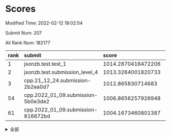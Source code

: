 # Scores

Modified Time: 2022-02-12 18:02:54

Submit Num: 207

All Rank Num: 182177

| rank |               submit               |       score        |       sigma        | pk_num |
| :--- | :--------------------------------- | :----------------- | :----------------- | :----- |
| 1    | jsonzb.test.test_1                 | 1014.2870416472206 | 0.8492397815181492 | 3521   |
| 2    | jsonzb.test.submission_level_4     | 1013.3264001820733 | 0.775784776177922  | 3520   |
| 3    | cpp.21_12_24.submission-2b2ea0d7   | 1012.865830714683  | 0.7905570693191676 | 3519   |
| 54   | cpp.2022_01_09.submission-5b0e3de2 | 1006.8656257926948 | 0.7264624042592119 | 3517   |
| 61   | cpp.2022_01_09.submission-816672bd | 1004.1673460801387 | 0.7121573266168545 | 3520   |


<details>
<summary>全部</summary>

| rank |                 submit                 |       score        |       sigma        | pk_num |
| :--- | :------------------------------------- | :----------------- | :----------------- | :----- |
| 1    | jsonzb.test.test_1                     | 1014.2870416472206 | 0.8492397815181492 | 3521   |
| 2    | jsonzb.test.submission_level_4         | 1013.3264001820733 | 0.775784776177922  | 3520   |
| 3    | cpp.21_12_24.submission-2b2ea0d7       | 1012.865830714683  | 0.7905570693191676 | 3519   |
| 4    | gobigger.level_3.submission_level_3_7  | 1011.5871940417486 | 0.7590137035194916 | 3524   |
| 5    | gobigger.level_3.submission_level_3_10 | 1011.2140035774619 | 0.7711461009694968 | 3525   |
| 6    | gobigger.level_3.submission_level_3_1  | 1011.0025379541498 | 0.7630045740212501 | 3520   |
| 7    | gobigger.level_3.submission_level_3_46 | 1010.9466600773052 | 0.7607502303892371 | 3522   |
| 8    | gobigger.level_3.submission_level_3_13 | 1010.9089567622548 | 0.783260112196506  | 3516   |
| 9    | gobigger.level_3.submission_level_3_21 | 1010.8048418951525 | 0.7427216867640124 | 3515   |
| 10   | gobigger.level_3.submission_level_3_38 | 1010.761843778506  | 0.7528364606615006 | 3522   |
| 11   | gobigger.level_3.submission_level_3_16 | 1010.6979883565789 | 0.7634308626602057 | 3518   |
| 12   | gobigger.level_3.submission_level_3_2  | 1010.6346223971385 | 0.7615986818592962 | 3514   |
| 13   | gobigger.level_3.submission_level_3_40 | 1010.5895736690765 | 0.7659976476017905 | 3520   |
| 14   | gobigger.level_3.submission_level_3_11 | 1010.5043487440317 | 0.7780478156643493 | 3522   |
| 15   | gobigger.level_3.submission_level_3_41 | 1010.4949782138874 | 0.7624002166508504 | 3519   |
| 16   | gobigger.level_3.submission_level_3_28 | 1010.3516596654407 | 0.7596459567808063 | 3523   |
| 17   | gobigger.level_3.submission_level_3_37 | 1010.2736980827088 | 0.7704839487864087 | 3526   |
| 18   | gobigger.level_3.submission_level_3_36 | 1010.1541731608155 | 0.7589423555413668 | 3523   |
| 19   | gobigger.level_3.submission_level_3_49 | 1010.139341556523  | 0.7638020868595409 | 3521   |
| 20   | gobigger.level_3.submission_level_3_23 | 1010.093979865521  | 0.7620537408928689 | 3515   |
| 21   | gobigger.level_3.submission_level_3_34 | 1010.0648438763844 | 0.7697929127432204 | 3518   |
| 22   | gobigger.level_3.submission_level_3_42 | 1009.9758299153877 | 0.7705890936314791 | 3524   |
| 23   | gobigger.level_3.submission_level_3_35 | 1009.9297958221674 | 0.7737731105809544 | 3521   |
| 24   | gobigger.level_3.submission_level_3_9  | 1009.891657668509  | 0.7796494083673561 | 3520   |
| 25   | gobigger.level_3.submission_level_3_31 | 1009.8764790834994 | 0.7345978530603307 | 3523   |
| 26   | gobigger.level_3.submission_level_3_26 | 1009.8477217869698 | 0.7519512724590265 | 3516   |
| 27   | gobigger.level_3.submission_level_3_5  | 1009.8442604487308 | 0.7749817580790652 | 3517   |
| 28   | gobigger.level_3.submission_level_3_14 | 1009.8392723074223 | 0.7462237292517352 | 3524   |
| 29   | gobigger.level_3.submission_level_3_39 | 1009.7302982689866 | 0.7707522051330842 | 3521   |
| 30   | gobigger.level_3.submission_level_3_45 | 1009.695999020731  | 0.7413971952858159 | 3522   |
| 31   | gobigger.level_3.submission_level_3_48 | 1009.6725146330921 | 0.7382227669275097 | 3519   |
| 32   | gobigger.level_3.submission_level_3_33 | 1009.6383699184471 | 0.7424602853010498 | 3517   |
| 33   | gobigger.level_3.submission_level_3_25 | 1009.6088203993588 | 0.7443276770301367 | 3524   |
| 34   | gobigger.level_3.submission_level_3_12 | 1009.6013605935966 | 0.7517358646568519 | 3520   |
| 35   | gobigger.level_3.submission_level_3_32 | 1009.5783846573532 | 0.7656161153151417 | 3522   |
| 36   | gobigger.level_3.submission_level_3_30 | 1009.573921503576  | 0.7520595174253287 | 3515   |
| 37   | gobigger.level_3.submission_level_3_3  | 1009.5320433721365 | 0.757561010220902  | 3521   |
| 38   | gobigger.level_3.submission_level_3_27 | 1009.5072506626807 | 0.7521908368393295 | 3522   |
| 39   | gobigger.level_3.submission_level_3_8  | 1009.4229137174453 | 0.7466449239153718 | 3520   |
| 40   | gobigger.level_3.submission_level_3_29 | 1009.4211669046877 | 0.7614458226131208 | 3516   |
| 41   | gobigger.level_3.submission_level_3_19 | 1009.3479615032649 | 0.7461262000459783 | 3522   |
| 42   | gobigger.level_3.submission_level_3_20 | 1009.3301233187586 | 0.7487649960683841 | 3526   |
| 43   | gobigger.level_3.submission_level_3_6  | 1009.3236021852854 | 0.7444234622743804 | 3522   |
| 44   | gobigger.level_3.submission_level_3_22 | 1009.3216201529285 | 0.7428081607385292 | 3519   |
| 45   | gobigger.level_3.submission_level_3_24 | 1009.2908832989417 | 0.7654887184868265 | 3521   |
| 46   | gobigger.level_3.submission_level_3_17 | 1009.264120682626  | 0.7482182784912637 | 3517   |
| 47   | gobigger.level_3.submission_level_3_44 | 1009.1898130456063 | 0.744782122321178  | 3518   |
| 48   | gobigger.level_3.submission_level_3_47 | 1009.1248997961058 | 0.7632518210195585 | 3518   |
| 49   | gobigger.level_3.submission_level_3_18 | 1009.016708552038  | 0.7425910982469096 | 3517   |
| 50   | gobigger.level_3.submission_level_3_4  | 1009.0082039213295 | 0.7456858409502922 | 3520   |
| 51   | gobigger.level_3.submission_level_3_15 | 1008.9949790969023 | 0.7414635318800057 | 3519   |
| 52   | gobigger.level_3.submission_level_3_43 | 1008.775341473039  | 0.7311685385895144 | 3519   |
| 53   | gobigger.level_3.submission_level_3_0  | 1008.5434580199598 | 0.7509322974943455 | 3523   |
| 54   | cpp.2022_01_09.submission-5b0e3de2     | 1006.8656257926948 | 0.7264624042592119 | 3517   |
| 55   | gobigger.level_1.submission_level_1_3  | 1005.1545745941544 | 0.7211938999328972 | 3522   |
| 56   | gobigger.level_1.submission_level_1_36 | 1004.9960717381797 | 0.7234752526008235 | 3525   |
| 57   | gobigger.level_1.submission_level_1_6  | 1004.8984960946141 | 0.7167269674781758 | 3520   |
| 58   | gobigger.level_1.submission_level_1_45 | 1004.8326566424817 | 0.7207606538777428 | 3512   |
| 59   | gobigger.level_1.submission_level_1_47 | 1004.4746238957897 | 0.7390230010322676 | 3518   |
| 60   | gobigger.level_1.submission_level_1_25 | 1004.3057529779375 | 0.710449769863016  | 3524   |
| 61   | cpp.2022_01_09.submission-816672bd     | 1004.1673460801387 | 0.7121573266168545 | 3520   |
| 62   | gobigger.level_1.submission_level_1_43 | 1004.1275878682435 | 0.7211763284899931 | 3516   |
| 63   | gobigger.level_1.submission_level_1_39 | 1004.0550683746225 | 0.7157244633867842 | 3519   |
| 64   | gobigger.level_1.submission_level_1_30 | 1003.9992010215215 | 0.7322962813340553 | 3524   |
| 65   | gobigger.level_1.submission_level_1_28 | 1003.9925418559409 | 0.7170091735785944 | 3521   |
| 66   | gobigger.level_1.submission_level_1_49 | 1003.9731843669438 | 0.7127211998974691 | 3518   |
| 67   | gobigger.level_1.submission_level_1_44 | 1003.9336724913337 | 0.715588513723709  | 3519   |
| 68   | gobigger.level_1.submission_level_1_27 | 1003.9120072624178 | 0.7096945645100551 | 3525   |
| 69   | gobigger.level_1.submission_level_1_37 | 1003.8539525601012 | 0.7123724913299271 | 3516   |
| 70   | gobigger.level_1.submission_level_1_5  | 1003.8098138133864 | 0.719236609174194  | 3525   |
| 71   | gobigger.level_1.submission_level_1_42 | 1003.7898728505145 | 0.7124140911943094 | 3518   |
| 72   | gobigger.level_1.submission_level_1_41 | 1003.5903790947283 | 0.715041069381506  | 3522   |
| 73   | gobigger.level_1.submission_level_1_32 | 1003.5551282106705 | 0.7262493482438253 | 3520   |
| 74   | gobigger.level_1.submission_level_1_9  | 1003.4625492671462 | 0.7167038417809716 | 3521   |
| 75   | gobigger.level_1.submission_level_1_24 | 1003.4314217221166 | 0.7201335683951312 | 3522   |
| 76   | gobigger.level_1.submission_level_1_21 | 1003.3990776878965 | 0.723832879213613  | 3521   |
| 77   | gobigger.level_1.submission_level_1_15 | 1003.3589073111234 | 0.7171976285126737 | 3526   |
| 78   | gobigger.level_1.submission_level_1_31 | 1003.3386063404088 | 0.7151381903166109 | 3518   |
| 79   | gobigger.level_1.submission_level_1_7  | 1003.3221503494616 | 0.7180780779556089 | 3522   |
| 80   | gobigger.level_1.submission_level_1_34 | 1003.3193908933616 | 0.7102802181223251 | 3525   |
| 81   | gobigger.level_1.submission_level_1_29 | 1003.3182747790282 | 0.7072259351215104 | 3514   |
| 82   | gobigger.level_1.submission_level_1_16 | 1003.2893888418615 | 0.7239776549974899 | 3523   |
| 83   | gobigger.level_1.submission_level_1_10 | 1003.278886846586  | 0.7223433570481214 | 3523   |
| 84   | gobigger.level_1.submission_level_1_23 | 1003.2743889868276 | 0.713323567397565  | 3515   |
| 85   | gobigger.level_1.submission_level_1_8  | 1003.1944118752033 | 0.7114200172427763 | 3526   |
| 86   | gobigger.level_1.submission_level_1_38 | 1003.1882787213456 | 0.7160064425634508 | 3520   |
| 87   | gobigger.level_1.submission_level_1_0  | 1003.1866179103147 | 0.7122318828284311 | 3522   |
| 88   | gobigger.level_1.submission_level_1_11 | 1003.1703035720877 | 0.7202992539084374 | 3520   |
| 89   | gobigger.level_1.submission_level_1_18 | 1003.1689829241808 | 0.7019949017988444 | 3521   |
| 90   | gobigger.level_1.submission_level_1_26 | 1003.0423365981366 | 0.7152168602471471 | 3517   |
| 91   | gobigger.level_1.submission_level_1_33 | 1003.0364766668396 | 0.7188813325306466 | 3520   |
| 92   | gobigger.level_1.submission_level_1_20 | 1003.0122910455955 | 0.7136611059597858 | 3519   |
| 93   | gobigger.level_1.submission_level_1_14 | 1002.9087527946057 | 0.723048344387868  | 3521   |
| 94   | gobigger.level_1.submission_level_1_22 | 1002.8974065716116 | 0.7192440980782646 | 3522   |
| 95   | gobigger.level_1.submission_level_1_40 | 1002.7717769567536 | 0.724296549221073  | 3520   |
| 96   | gobigger.level_1.submission_level_1_19 | 1002.7676543525495 | 0.710396391975584  | 3518   |
| 97   | gobigger.level_1.submission_level_1_12 | 1002.6712724855424 | 0.7135531526971224 | 3525   |
| 98   | gobigger.level_1.submission_level_1_48 | 1002.4799137395769 | 0.727162423154237  | 3519   |
| 99   | gobigger.level_1.submission_level_1_13 | 1002.341705274427  | 0.7107842727348139 | 3524   |
| 100  | gobigger.level_1.submission_level_1_35 | 1002.1707844208511 | 0.7112558382763394 | 3520   |
| 101  | gobigger.level_1.submission_level_1_1  | 1002.0963184387186 | 0.708020217837077  | 3522   |
| 102  | gobigger.level_1.submission_level_1_2  | 1002.0806634610399 | 0.7063061538617265 | 3521   |
| 103  | gobigger.level_1.submission_level_1_4  | 1002.0803599403255 | 0.7127095002040718 | 3519   |
| 104  | gobigger.level_1.submission_level_1_46 | 1001.861092528163  | 0.7011244954221559 | 3523   |
| 105  | gobigger.level_1.submission_level_1_17 | 1001.4843991711655 | 0.7036932066338325 | 3520   |
| 106  | gobigger.random.submission_random_0    | 997.6013206818351  | 0.7121405995197055 | 3520   |
| 107  | gobigger.random.submission_random_38   | 996.9505153969825  | 0.7065157312874327 | 3523   |
| 108  | gobigger.random.submission_random_44   | 996.9439953194925  | 0.7177923767593709 | 3513   |
| 109  | gobigger.random.submission_random_7    | 996.8700621964034  | 0.7137516967931858 | 3525   |
| 110  | gobigger.random.submission_random_13   | 996.856664319981   | 0.7018695364173941 | 3523   |
| 111  | gobigger.random.submission_random_30   | 996.7427869190767  | 0.7030757573071178 | 3517   |
| 112  | gobigger.random.submission_random_2    | 996.6737013173561  | 0.7104323368103711 | 3517   |
| 113  | gobigger.random.submission_random_6    | 996.540270525951   | 0.6984365488464122 | 3522   |
| 114  | gobigger.random.submission_random_21   | 996.5132570444781  | 0.7168361308339761 | 3522   |
| 115  | gobigger.random.submission_random_16   | 996.492050849131   | 0.7021812536584333 | 3518   |
| 116  | gobigger.random.submission_random_3    | 996.4236333255527  | 0.7059353523168964 | 3526   |
| 117  | gobigger.random.submission_random_45   | 996.4183168133954  | 0.7024730624535553 | 3524   |
| 118  | gobigger.random.submission_random_39   | 996.4162438476017  | 0.7065948605281748 | 3518   |
| 119  | gobigger.random.submission_random_40   | 996.3560210906809  | 0.7035660160472015 | 3519   |
| 120  | gobigger.random.submission_random_18   | 996.3197442909566  | 0.7133294998218873 | 3520   |
| 121  | gobigger.random.submission_random_43   | 996.3088593165753  | 0.7101996578346093 | 3516   |
| 122  | gobigger.random.submission_random_8    | 996.2988616793162  | 0.7421185416271552 | 3519   |
| 123  | gobigger.random.submission_random_46   | 996.2499652378544  | 0.7161267364003777 | 3522   |
| 124  | gobigger.random.submission_random_20   | 996.1793475548923  | 0.7066395426573452 | 3513   |
| 125  | gobigger.random.submission_random_15   | 996.1099644902455  | 0.712604201976458  | 3515   |
| 126  | gobigger.random.submission_random_34   | 996.1071931650454  | 0.7183109091308842 | 3516   |
| 127  | gobigger.random.submission_random_41   | 996.1044974439075  | 0.7182094537291427 | 3519   |
| 128  | gobigger.random.submission_random_12   | 996.084816491898   | 0.7171008879912302 | 3521   |
| 129  | gobigger.random.submission_random_4    | 996.016865651669   | 0.7222536873552127 | 3522   |
| 130  | gobigger.random.submission_random_48   | 996.0000186783525  | 0.7110287237978452 | 3522   |
| 131  | gobigger.random.submission_random_37   | 995.9884126872537  | 0.6886604536812975 | 3521   |
| 132  | gobigger.random.submission_random_28   | 995.9645959538964  | 0.7106069073681965 | 3523   |
| 133  | gobigger.random.submission_random_14   | 995.9463779374429  | 0.7120541725810746 | 3522   |
| 134  | gobigger.random.submission_random_5    | 995.9427696829969  | 0.7321492517125053 | 3519   |
| 135  | gobigger.random.submission_random_35   | 995.9199979876613  | 0.7267009733774873 | 3519   |
| 136  | gobigger.random.submission_random_26   | 995.8112960567224  | 0.7285859724640333 | 3522   |
| 137  | gobigger.random.submission_random_32   | 995.7962705878518  | 0.7162674167043094 | 3516   |
| 138  | gobigger.random.submission_random_24   | 995.7556205473517  | 0.7168015103900051 | 3511   |
| 139  | gobigger.random.submission_random_33   | 995.6708472912799  | 0.6931936957091245 | 3520   |
| 140  | gobigger.random.submission_random_9    | 995.6246732909664  | 0.7276937114482185 | 3519   |
| 141  | gobigger.random.submission_random_22   | 995.616816598707   | 0.7215432455723473 | 3518   |
| 142  | gobigger.random.submission_random_25   | 995.5824806276577  | 0.70943851885332   | 3522   |
| 143  | gobigger.random.submission_random_36   | 995.5783153310393  | 0.7140447994586961 | 3522   |
| 144  | gobigger.random.submission_random_27   | 995.4493856932236  | 0.7188741348672901 | 3517   |
| 145  | gobigger.random.submission_random_1    | 995.3962792709616  | 0.723297323476811  | 3520   |
| 146  | gobigger.random.submission_random_17   | 995.1725636384036  | 0.7233852535385131 | 3523   |
| 147  | gobigger.random.submission_random_49   | 995.1452763809856  | 0.7346785083636375 | 3521   |
| 148  | gobigger.random.submission_random_31   | 995.1428155286491  | 0.7276211855794886 | 3516   |
| 149  | gobigger.random.submission_random_19   | 995.0656589475066  | 0.7157121055033104 | 3518   |
| 150  | gobigger.random.submission_random_23   | 994.913890425167   | 0.7157246721327015 | 3523   |
| 151  | gobigger.random.submission_random_47   | 994.8866076828509  | 0.738142721313928  | 3521   |
| 152  | gobigger.random.submission_random_29   | 994.6630261868897  | 0.7116545927704148 | 3521   |
| 153  | gobigger.random.submission_random_10   | 994.640082734854   | 0.7011017342057226 | 3521   |
| 154  | gobigger.random.submission_random_42   | 994.6013429375918  | 0.7232375339027928 | 3523   |
| 155  | gobigger.random.submission_random_11   | 994.518572654449   | 0.7116688878027223 | 3526   |
| 156  | gobigger.level_2.submission_level_2_43 | 994.4166117318457  | 0.7269776767789178 | 3519   |
| 157  | gobigger.level_2.submission_level_2_14 | 994.0010677980746  | 0.7192854038948798 | 3516   |
| 158  | gobigger.level_2.submission_level_2_27 | 993.989171788361   | 0.7391764819426389 | 3521   |
| 159  | gobigger.level_2.submission_level_2_34 | 993.1295993429866  | 0.7507133345619675 | 3522   |
| 160  | gobigger.level_2.submission_level_2_17 | 993.0607612625628  | 0.7314112116778806 | 3520   |
| 161  | gobigger.level_2.submission_level_2_40 | 993.0410705383615  | 0.7375301998557807 | 3518   |
| 162  | gobigger.level_2.submission_level_2_5  | 992.9722603407284  | 0.737477436046531  | 3528   |
| 163  | gobigger.level_2.submission_level_2_46 | 992.8793808022381  | 0.7517693332051367 | 3520   |
| 164  | gobigger.level_2.submission_level_2_4  | 992.8740517095448  | 0.7452347802609135 | 3526   |
| 165  | gobigger.level_2.submission_level_2_45 | 992.713499382166   | 0.7284869889111364 | 3522   |
| 166  | gobigger.level_2.submission_level_2_2  | 992.5850517578011  | 0.7323583309094361 | 3519   |
| 167  | gobigger.level_2.submission_level_2_1  | 992.4186329969805  | 0.7360350114650068 | 3518   |
| 168  | gobigger.level_2.submission_level_2_25 | 992.3441503620429  | 0.7481591341187787 | 3521   |
| 169  | gobigger.level_2.submission_level_2_47 | 992.3044383815951  | 0.7304381481572242 | 3521   |
| 170  | gobigger.level_2.submission_level_2_31 | 992.2807904501084  | 0.7240793088700038 | 3524   |
| 171  | gobigger.level_2.submission_level_2_30 | 992.2199113658004  | 0.7475165578890833 | 3518   |
| 172  | gobigger.level_2.submission_level_2_28 | 992.212694214459   | 0.7492806033987905 | 3519   |
| 173  | gobigger.level_2.submission_level_2_9  | 992.2096195333748  | 0.7288702386982007 | 3526   |
| 174  | gobigger.level_2.submission_level_2_19 | 992.142436573696   | 0.7352749795922948 | 3518   |
| 175  | gobigger.level_2.submission_level_2_18 | 992.0896714445139  | 0.7413904518409326 | 3520   |
| 176  | gobigger.level_2.submission_level_2_38 | 992.0302820440053  | 0.7234276572538972 | 3512   |
| 177  | gobigger.level_2.submission_level_2_21 | 992.0292599900407  | 0.731868444601487  | 3526   |
| 178  | gobigger.level_2.submission_level_2_35 | 991.9685398964782  | 0.7493912728125777 | 3520   |
| 179  | gobigger.level_2.submission_level_2_20 | 991.9633567430632  | 0.7257943391677707 | 3523   |
| 180  | gobigger.level_2.submission_level_2_39 | 991.9509332214666  | 0.7399928464125327 | 3525   |
| 181  | gobigger.level_2.submission_level_2_48 | 991.9194477893549  | 0.7350705095533636 | 3518   |
| 182  | gobigger.level_2.submission_level_2_32 | 991.9095493209197  | 0.727717005414589  | 3520   |
| 183  | gobigger.level_2.submission_level_2_23 | 991.8771094959872  | 0.758270579969614  | 3521   |
| 184  | gobigger.level_2.submission_level_2_7  | 991.8617619986451  | 0.7439950078313589 | 3520   |
| 185  | gobigger.level_2.submission_level_2_0  | 991.8217245497539  | 0.7333932477866879 | 3525   |
| 186  | gobigger.level_2.submission_level_2_42 | 991.8118382368262  | 0.7318910552629455 | 3521   |
| 187  | gobigger.level_2.submission_level_2_10 | 991.7711398489754  | 0.7460142123491983 | 3525   |
| 188  | gobigger.level_2.submission_level_2_12 | 991.7601707022588  | 0.7500138840591135 | 3523   |
| 189  | gobigger.level_2.submission_level_2_6  | 991.5745315653912  | 0.7411821141264509 | 3518   |
| 190  | gobigger.level_2.submission_level_2_49 | 991.4356730978534  | 0.7635251609914011 | 3522   |
| 191  | gobigger.level_2.submission_level_2_16 | 991.42780547556    | 0.7480212839908676 | 3520   |
| 192  | gobigger.level_2.submission_level_2_36 | 991.420147033233   | 0.7571939106833594 | 3518   |
| 193  | gobigger.level_2.submission_level_2_24 | 991.4149214723129  | 0.7433229632785794 | 3517   |
| 194  | gobigger.level_2.submission_level_2_26 | 991.4108687721055  | 0.758413035121277  | 3523   |
| 195  | gobigger.level_2.submission_level_2_11 | 991.3904123299528  | 0.7512682788973487 | 3519   |
| 196  | gobigger.level_2.submission_level_2_44 | 991.3480736519251  | 0.7371682779657998 | 3527   |
| 197  | gobigger.level_2.submission_level_2_22 | 991.3466607897521  | 0.7418073411907328 | 3518   |
| 198  | gobigger.level_2.submission_level_2_8  | 991.2955968382036  | 0.7510784878324027 | 3520   |
| 199  | gobigger.level_2.submission_level_2_37 | 991.081875544691   | 0.7536344546283545 | 3521   |
| 200  | gobigger.level_2.submission_level_2_33 | 990.9107575263297  | 0.7378300571257764 | 3523   |
| 201  | gobigger.level_2.submission_level_2_29 | 990.8080977200498  | 0.7689017127590586 | 3522   |
| 202  | gobigger.level_2.submission_level_2_3  | 990.6376956256119  | 0.7604413301672249 | 3521   |
| 203  | gobigger.level_2.submission_level_2_15 | 990.487436191336   | 0.7411833692296899 | 3517   |
| 204  | gobigger.level_2.submission_level_2_13 | 990.4099228766443  | 0.7746786425905747 | 3521   |
| 205  | gobigger.level_2.submission_level_2_41 | 989.5160506509371  | 0.7921879228175186 | 3519   |
| 206  | gobigger.none.submission_none_1        | 979.5849435263386  | 1.1714872852285758 | 3519   |
| 207  | gobigger.none.submission_none_0        | 975.6572283105018  | 1.4442844904373264 | 3517   |

</details>